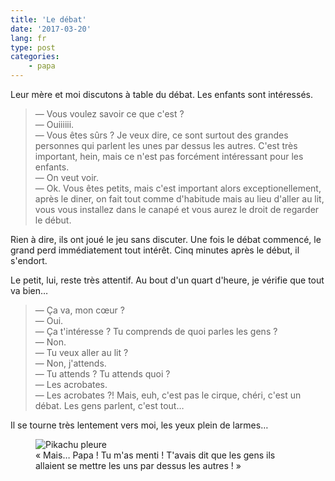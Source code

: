 ```yaml
---
title: 'Le débat'
date: '2017-03-20'
lang: fr
type: post
categories:
    - papa
---
```


Leur mère et moi discutons à table du débat. Les enfants sont intéressés.

> — Vous voulez savoir ce que c'est ?  
> — Ouiiiiii.  
> — Vous êtes sûrs ? Je veux dire, ce sont surtout des grandes personnes qui parlent les unes par dessus les autres. C'est très important, hein, mais ce n'est pas forcément intéressant pour les enfants.  
> — On veut voir.  
> — Ok. Vous êtes petits, mais c'est important alors exceptionellement, après le diner, on fait tout comme d'habitude mais au lieu d'aller au lit, vous vous installez dans le canapé et vous aurez le droit de regarder le début.

Rien à dire, ils ont joué le jeu sans discuter. Une fois le débat commencé, le grand perd immédiatement tout intérêt. Cinq minutes après le début, il s'endort.

Le petit, lui, reste très attentif. Au bout d'un quart d'heure, je vérifie que tout va bien…

> — Ça va, mon cœur ?  
> — Oui.  
> — Ça t'intéresse ? Tu comprends de quoi parles les gens ?  
> — Non.  
> — Tu veux aller au lit ?  
> — Non, j'attends.  
> — Tu attends ? Tu attends quoi ?  
> — Les acrobates.  
> — Les acrobates ?! Mais, euh, c'est pas le cirque, chéri, c'est un débat. Les gens parlent, c'est tout…

Il se tourne très lentement vers moi, les yeux plein de larmes…

<figure>
  <img src="{{ page.url }}pikachu_cry.gif" alt="Pikachu pleure"/>
  <figcaption>«&nbsp;Mais… Papa ! Tu m'as menti ! T'avais dit que les gens ils allaient se mettre les uns par dessus les autres !&nbsp;»</figcaption>
</figure>



